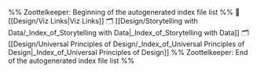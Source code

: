 %% Zoottelkeeper: Beginning of the autogenerated index file list  %%
📄 [[Design/Viz Links|Viz Links]]
🗂️ [[Design/Storytelling with Data/_Index_of_Storytelling with Data|_Index_of_Storytelling with Data]]
🗂️ [[Design/Universal Principles of Design/_Index_of_Universal Principles of Design|_Index_of_Universal Principles of Design]]
%% Zoottelkeeper: End of the autogenerated index file list  %%
